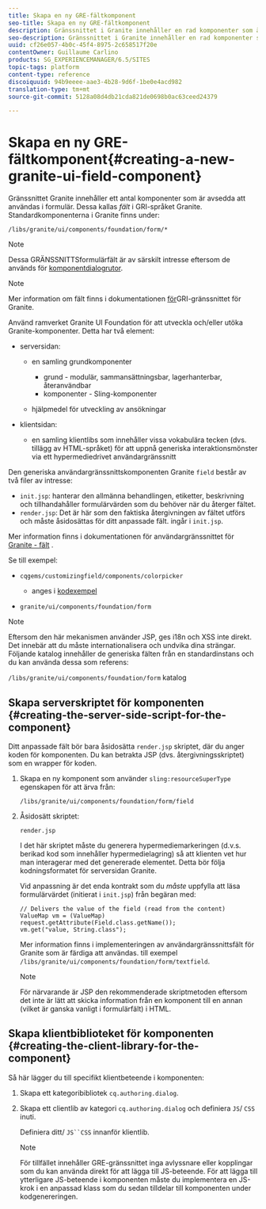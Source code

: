 ```yaml
---
title: Skapa en ny GRE-fältkomponent
seo-title: Skapa en ny GRE-fältkomponent
description: Gränssnittet i Granite innehåller en rad komponenter som är utformade för att användas i formulär, så kallade fält
seo-description: Gränssnittet i Granite innehåller en rad komponenter som är utformade för att användas i formulär, så kallade fält
uuid: cf26e057-4b0c-45f4-8975-2c658517f20e
contentOwner: Guillaume Carlino
products: SG_EXPERIENCEMANAGER/6.5/SITES
topic-tags: platform
content-type: reference
discoiquuid: 94b9eeee-aae3-4b28-9d6f-1be0e4acd982
translation-type: tm+mt
source-git-commit: 5128a08d4db21cda821de0698b0ac63ceed24379

---
```



# Skapa en ny GRE-fältkomponent{#creating-a-new-granite-ui-field-component}

Gränssnittet Granite innehåller ett antal komponenter som är avsedda att användas i formulär. Dessa kallas *fält* i GRI-språket Granite. Standardkomponenterna i Granite finns under:

`/libs/granite/ui/components/foundation/form/*`

>[!NOTE]
>
>Dessa GRÄNSSNITTSformulärfält är av särskilt intresse eftersom de används för [komponentdialogrutor](/help/sites-developing/developing-components.md).

>[!NOTE]
>
>Mer information om fält finns i dokumentationen [för](https://helpx.adobe.com/experience-manager/6-5/sites/developing/using/reference-materials/granite-ui/api/index.html)GRI-gränssnittet för Granite.

Använd ramverket Granite UI Foundation för att utveckla och/eller utöka Granite-komponenter. Detta har två element:

* serversidan:

   * en samling grundkomponenter

      * grund - modulär, sammansättningsbar, lagerhanterbar, återanvändbar
      * komponenter - Sling-komponenter
   * hjälpmedel för utveckling av ansökningar


* klientsidan:

   * en samling klientlibs som innehåller vissa vokabulära tecken (dvs. tillägg av HTML-språket) för att uppnå generiska interaktionsmönster via ett hypermediedrivet användargränssnitt

Den generiska användargränssnittskomponenten Granite `field` består av två filer av intresse:

* `init.jsp`: hanterar den allmänna behandlingen, etiketter, beskrivning och tillhandahåller formulärvärden som du behöver när du återger fältet.
* `render.jsp`: Det är här som den faktiska återgivningen av fältet utförs och måste åsidosättas för ditt anpassade fält. ingår i `init.jsp`.

Mer information finns i dokumentationen för användargränssnittet för [Granite - fält](https://helpx.adobe.com/experience-manager/6-5/sites/developing/using/reference-materials/granite-ui/api/jcr_root/libs/granite/ui/components/foundation/form/field/index.html) .

Se till exempel:

* `cqgems/customizingfield/components/colorpicker`

   * anges i [kodexempel](/help/sites-developing/developing-components-samples.md#code-sample-how-to-customize-dialog-fields)

* `granite/ui/components/foundation/form`

>[!NOTE]
>
>Eftersom den här mekanismen använder JSP, ges i18n och XSS inte direkt. Det innebär att du måste internationalisera och undvika dina strängar. Följande katalog innehåller de generiska fälten från en standardinstans och du kan använda dessa som referens:
>
>`/libs/granite/ui/components/foundation/form` katalog

## Skapa serverskriptet för komponenten {#creating-the-server-side-script-for-the-component}

Ditt anpassade fält bör bara åsidosätta `render.jsp` skriptet, där du anger koden för komponenten. Du kan betrakta JSP (dvs. återgivningsskriptet) som en wrapper för koden.

1. Skapa en ny komponent som använder `sling:resourceSuperType` egenskapen för att ärva från:

   `/libs/granite/ui/components/foundation/form/field`

1. Åsidosätt skriptet:

   `render.jsp`

   I det här skriptet måste du generera hypermediemarkeringen (d.v.s. berikad kod som innehåller hypermedielagring) så att klienten vet hur man interagerar med det genererade elementet. Detta bör följa kodningsformatet för serversidan Granite.

   Vid anpassning är det enda kontrakt som du *måste* uppfylla att läsa formulärvärdet (initierat i `init.jsp`) från begäran med:

   ```
   // Delivers the value of the field (read from the content)
   ValueMap vm = (ValueMap) request.getAttribute(Field.class.getName());
   vm.get("value, String.class");
   ```

   Mer information finns i implementeringen av användargränssnittsfält för Granite som är färdiga att användas. till exempel `/libs/granite/ui/components/foundation/form/textfield`.

   >[!NOTE]
   >
   >För närvarande är JSP den rekommenderade skriptmetoden eftersom det inte är lätt att skicka information från en komponent till en annan (vilket är ganska vanligt i formulärfält) i HTML.

## Skapa klientbiblioteket för komponenten {#creating-the-client-library-for-the-component}

Så här lägger du till specifikt klientbeteende i komponenten:

1. Skapa ett kategoribibliotek `cq.authoring.dialog`.
1. Skapa ett clientlib av kategori `cq.authoring.dialog` och definiera `JS`/ `CSS` inuti.

   Definiera ditt/ `JS``CSS` innanför klientlib.

   >[!NOTE]
   >
   >För tillfället innehåller GRE-gränssnittet inga avlyssnare eller kopplingar som du kan använda direkt för att lägga till JS-beteende. För att lägga till ytterligare JS-beteende i komponenten måste du implementera en JS-krok i en anpassad klass som du sedan tilldelar till komponenten under kodgenereringen.

